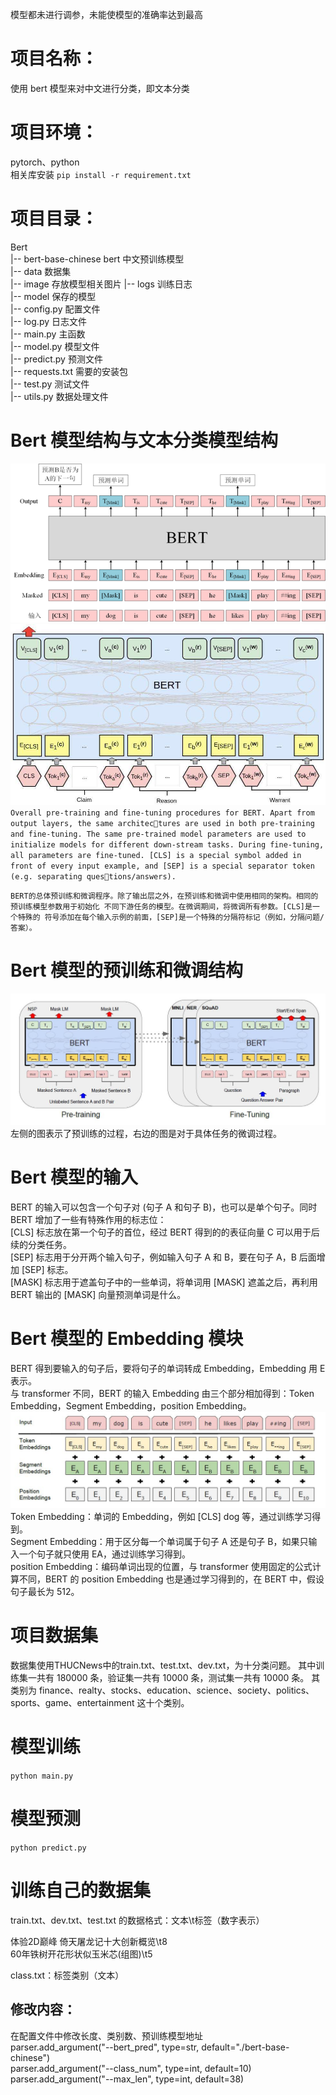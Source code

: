 模型都未进行调参，未能使模型的准确率达到最高
# 项目名称：
使用 bert 模型来对中文进行分类，即文本分类

# 项目环境：
pytorch、python   
相关库安装
`pip install -r requirement.txt`

# 项目目录：
Bert        
    |-- bert-base-chinese    bert 中文预训练模型            
    |-- data                 数据集   
    |-- image                存放模型相关图片
    |-- logs                 训练日志               
    |-- model                保存的模型               
    |-- config.py            配置文件                   
    |-- log.py               日志文件                 
    |-- main.py              主函数                      
    |-- model.py             模型文件                     
    |-- predict.py           预测文件                         
    |-- requests.txt         需要的安装包                
    |-- test.py              测试文件              
    |-- utils.py             数据处理文件

# Bert 模型结构与文本分类模型结构
![bert 模型结构](image/bert%20模型结构.jpg)   
![bert 文本分类模型](image/bert%20文本分类模型.jpg)    
`Overall pre-training and fine-tuning procedures for BERT. Apart from output layers, the same architectures are used in both pre-training and fine-tuning. The same pre-trained model parameters are used to initialize
models for different down-stream tasks. During fine-tuning, all parameters are fine-tuned. [CLS] is a special
symbol added in front of every input example, and [SEP] is a special separator token (e.g. separating questions/answers).`   

`BERT的总体预训练和微调程序。除了输出层之外，在预训练和微调中使用相同的架构。相同的预训练模型参数用于初始化
不同下游任务的模型。在微调期间，将微调所有参数。[CLS]是一个特殊的
符号添加在每个输入示例的前面，[SEP]是一个特殊的分隔符标记（例如，分隔问题/答案）。`

# Bert 模型的预训练和微调结构
![bert Pre-training and Fine-Tuning](image/bert%20Pre-training%20and%20Fine-Tuning.jpg)  
左侧的图表示了预训练的过程，右边的图是对于具体任务的微调过程。

# Bert 模型的输入
BERT 的输入可以包含一个句子对 (句子 A 和句子 B)，也可以是单个句子。同时 BERT 增加了一些有特殊作用的标志位：   
[CLS] 标志放在第一个句子的首位，经过 BERT 得到的的表征向量 C 可以用于后续的分类任务。   
[SEP] 标志用于分开两个输入句子，例如输入句子 A 和 B，要在句子 A，B 后面增加 [SEP] 标志。   
[MASK] 标志用于遮盖句子中的一些单词，将单词用 [MASK] 遮盖之后，再利用 BERT 输出的 [MASK] 向量预测单词是什么。   

# Bert 模型的 Embedding 模块
BERT 得到要输入的句子后，要将句子的单词转成 Embedding，Embedding 用 E 表示。  
与 transformer 不同，BERT 的输入 Embedding 由三个部分相加得到：Token Embedding，Segment Embedding，position Embedding。   
![bert Embedding 模块](image/bert%20Embedding模块.jpg)   
Token Embedding：单词的 Embedding，例如 [CLS] dog 等，通过训练学习得到。   
Segment Embedding：用于区分每一个单词属于句子 A 还是句子 B，如果只输入一个句子就只使用 EA，通过训练学习得到。   
position Embedding：编码单词出现的位置，与 transformer 使用固定的公式计算不同，BERT 的 position Embedding 也是通过学习得到的，在 BERT 中，假设句子最长为 512。

# 项目数据集
数据集使用THUCNews中的train.txt、test.txt、dev.txt，为十分类问题。
其中训练集一共有 180000 条，验证集一共有 10000 条，测试集一共有 10000 条。
其类别为 finance、realty、stocks、education、science、society、politics、sports、game、entertainment 这十个类别。

# 模型训练
`python main.py`

# 模型预测
`python predict.py`

# 训练自己的数据集
train.txt、dev.txt、test.txt 的数据格式：文本\t标签（数字表示）

体验2D巅峰 倚天屠龙记十大创新概览\t8   
60年铁树开花形状似玉米芯(组图)\t5    

class.txt：标签类别（文本）
## 修改内容：
在配置文件中修改长度、类别数、预训练模型地址    
parser.add_argument("--bert_pred", type=str, default="./bert-base-chinese")   
parser.add_argument("--class_num", type=int, default=10)   
parser.add_argument("--max_len", type=int, default=38)


